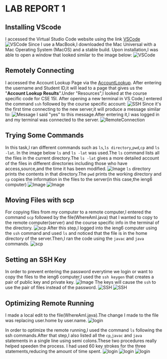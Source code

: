 # LAB REPORT 1
## Installing VScode
I accessed the Virtual Studio Code website using the link [VSCode]( https://code.visualstudio.com/)
![VSCode](VSCode-Download.png)
Since I use a MacBook,I downloaded the Mac Universal with a Mac Operating System (MacOS) and a stable build.
 Upon installation,I was able to open a window that looked similar to the image below:
![VSCode](VSCode-2.png)
## Remotely Connecting
I accessed the Account Lookup Page via the [AccountLookup](https://sdacs.ucsd.edu/~icc/index.php).
After entering the username and Student ID,it will lead to a page that gives us the "**Account Lookup Results**".Under "Resources",I looked at the course specific code for CSE 15l.
After opening a new terminal in VS Code,I entered the command `ssh` followed by the course specific account:
![SSH](ssh.png)
Since it's the first time connecting to the new server,it will produce a message similar to:
![Message](Message.png)
I said "yes" to this message.After entering it,I was logged in and my terminal was connected to the server.
![RemoteConnection](RemoteConnection.png)

## Trying Some Commands
In this task,I ran different commands such as `ls`,`ls directory`,`pwd`,`cp` and `ls -lat`.
In the image below `ls` and `ls -lat` was used.The `ls` command lists all the files in the current directory.The `ls -lat` gives a more detailed account of the files in different directories including those who have access,source,and the time it has been modified.
![Image](abc.png)
`ls` directory prints the contents in that directory.The `pwd` prints the working directory and `cp` copies the information in the files to the server(in this case,the ieng6 computer)
![Image](def.png)
![Image](ghi.png)

## Moving Files with scp
For copying files from my computer to a remote computer,I entered the command `scp` followed by the file(WhereAmI.java) that I wanted to copy to the remote computer(server) and the course specific info in the terminal of the directory.
![scp](MovingFiles-scp.png)
After this step,I logged into the ieng6 computer using the `ssh` command and used `ls` and noticed that the file is in the home directory of the server.Then,I ran the code using the `javac` and `java` commands.
![scp](MovingFiles(nopassword)-scp.png)

## Setting an SSH Key
In order to prevent entering the password everytime we login or want to copy the files to the ieng6 computer,I used the `ssh keygen` that creates a pair of public key and private key.
![Image](RandomART.png)
The keys will cause the `ssh` to use the pair of files instead of the password.
![SSH](ssh-logout.png)
![SSH](SSHkey-nopassword.png)
## Optimizing Remote Running
I made a local edit to the file(WhereAmI.java).The change I made to the file was replacing user.home by user.name.
![login](LocalEdit.png)

In order to optimize the remote running,I used the command `ls` following the ssh commands.After that step,I also listed all the `cp`,`javac` and `java` statements in a single line using semi colons.These two procedures really helped speeden the process.
I had used 60 key strokes for the three statements,reducing the amount of time spent.
![login](task7.png)
![login](code2.png)
![login](FinalOutput.png)
